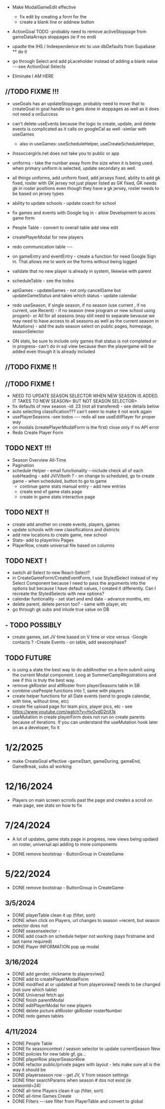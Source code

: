 - Make ModalGameEdit effective
  - fix edit by creating a form for the
  - create a blank line or addnew button
- ActionGoal TODO
  -probably need to remove activeStoppage from gameDataArrays stoppages (ie if no end)
- upadte the IHS / Indeependence etc to use dbDefaults from Supabase
  \*\* do it

- go through Select and add pLaceholder instead of adding a blank value ---see ActionGoal Selects

- Eliminate I AM HERE

## //TODO FIXME !!!

- useGoals has an updateStoppage. probably need to move that to createGoal in goal handle so it gets done in stoppages as well as it does not need a onSuccess
- can't delete useEvents because the logic to create, update, and delete events is complicated as it calls on googleCal as well
  -similar with useGames

  - also in useGames: useScheduleHelper,
    useCreateScheduleHelper,

- ihssoccergirls.net does not take you to public or app
- uniforms - take the number away from the size when it is being used. when primary uniform is selected, update secondary as well.
- all things uniforms, add uniform fixed, add jerseys fixed, ability to add gk fixed, roster with GK jersey not just player listed as GK fixed, GK needs gk in roster positions even though they have a gk jersey, roster needs to be based on jersey types
- ability to update schools - update coach for school

- fix games and events with Google log in - allow Development to acces game form

- People Table - convert to overall table add view edit

- createPlayerModal for new players

- redo communication table ---
- on gameEntry and eventEntry - create a function for need Google Sign in. That allows me to work on the forms without being logged
- validate that no new player is already in system, likewise with parent

- scheduleTable - see the todos
- apiGames - updateGames - not only cancelGame but updateGameStatus and takes which status - update calendar
- redo useSeason, if single season, if no season (use current , if no current, use Recent) - if no season (new program or new school using progam)- or All for all seasons (may still need to separate bevause we may need to have access to all seasons as well as the current season in Mutations) - add the auto season select on public pages, homepage, seasonSelector

- ON stats, be sure to include only games that status is not completed or in progress- can't do in sql view because then the playergame will be added even though it is already included

## //TODO FIXME !!

## //TODO FIXME !

- NEED TO UPDATE SEASON SELECTOR WHEN NEW SEASON IS ADDED. IT TAKES TO NEW SEASON< BUT NOT SEASON SELECTOR>
- fix defaults of new season -id: 23 (not all transfered) - see details below
- auto selecting classification??? can't seem to make it not work again
- usePlayerSeasons -see todos --- redo all see useEditPlayer for proper way
- on modals (createPlayerModalForm is the first) close only if no API error
- Redo Create Player Form

## TODO NEXT !!!

- Season Overview All-Time
- Pagination
- schedule Helper - email functionality --include check all of each subHeading - add JV/V/both ? - on change to scheduled, go to create game - when scheduled, button to go to game
  - continue game stats manual entry - add new entries
  - create end of game stats page
  - create in game stats interactive page

## TODO NEXT !!

- create add another on create events, players, games
- update schools with new classifications and districts
- add new locations to create game, new school
- Stats- add to playerIniv Pages
- PlayerRow, create universal file based on columns

## TODO NEXT !

- switch all Select to new React-Select?
- in CreateGameForm/CreateEventForm, I use StyledSelect instead of my Select Component because I need to pass the arguments into the options but because I have default values, I created it differently. Can I recreate the StyledSelects with new options?
- calendar funtionality - set start and end date - advance months, etc
- delete parent, delete person too? - same with player, etc
- go through gk subs and inlude true value on DB

## - TODO POSSIBLY

- create games, set JV time based on V time or vice versus
  -Google contacts ?
  -Create Events - on table, add seasonphase?

## TODO FUTURE

- is using a state the best way to do addAnother on a form submit using the current Modal component. Loog at SummerCampRegistrations and see if this is truly the best way.
- remove gkRoster and altRoster from playerSeasons table in SB
- combine usePeople functions into 1, same with players
- create helper functions for all Date events (send to google calendar, with time, without time, etc)
- create file upload page for team pics, player pics, etc - see https://www.youtube.com/watch?v=HvOvdD2nX1k
- useMutation in create playerForm does not run on create parents because of iterations. If you can understand the useMutation hook later on as a developer, fix it

# 1/2/2025

- make CreateGoal effective
  -gameStart, gameDuring, gameEnd, GameBreak, subs all working

# 12/16/2024

- Players on main screen scrrolls past the page and creates a scroll on main page, see stats on how to fix

# 7/24/2024

- A lot of updates, game stats page in progress, new views being updaed on roster, universal api adding to more components

- DONE remove bootstrap - ButtonGroup in CreateGame

# 5/22/2024

- DONE remove bootstrap - ButtonGroup in CreateGame

## 3/5/2024

- DONE playerTable clean it up (filter, sort)
- DONE when click on Players, url changes to season =recent, but season selector does not
- DONE seasonselector -
- DONE add coach on schedule helper not working (says firstname and last name required)
- DONE Player INFORMATION pop up modal

## 3/16/2024

- DONE add gender, nickname to playersviwe2
- DONE add to createPlayerModalForm
- DONE modified at or updated at from playersview2 needs to be changed (not sure which table)
- DONE Universal fetch api
- DONE finish parentModal
- DONE editPlayerModal for new players
- DONE delete picture altRoster gkRoster rosterNumber
- DONE redo games tables

## 4/11/2024

- DONE People Table
- DONE fix seasoncontext / season selector to update currentSeason New
- DONE policies for new table gf, ga...
- DONE playerRow playerSeasonRow
- DONE refactor public/private pages with layout - lets make sure all is the way it should be
- DONE playerseason row - get JV, V from season settings
- DONE filter searchParams when season # dos not exist (ie seasonId=24)
- DONE all-time Players clean it up (filter, sort)
- DONE all-time Games Create
- DONE Filters ---see filter from PlayerTable and convert to global

##
